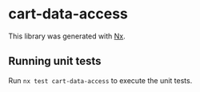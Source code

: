 # cart-data-access

This library was generated with [Nx](https://nx.dev).

## Running unit tests

Run `nx test cart-data-access` to execute the unit tests.
